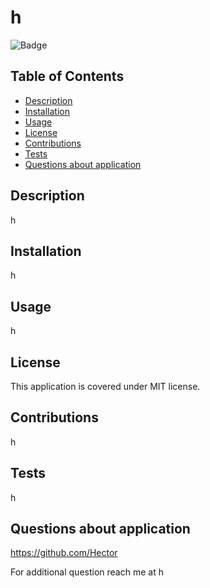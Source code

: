 
  # h

  
  ![Badge](https://img.shields.io/badge/License-MIT-blue)
  

  ## Table of Contents
  - [Description](#description)
  - [Installation](#installation)
  - [Usage](#usage)
  - [License](#license)
  - [Contributions](#contributions)
  - [Tests](#tests)
  - [Questions about application](#questions-about-application)

  ## Description
  h

  ## Installation
  h

  ## Usage
  h

  
  ## License
  This application is covered under MIT license.
  

  ## Contributions
  h

  ## Tests
  h

  ## Questions about application
  https://github.com/Hector
  
  For additional question reach me at h

